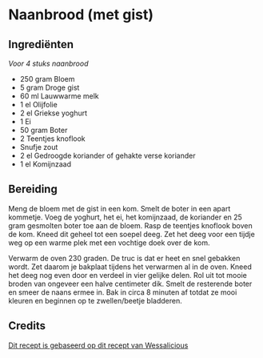 # Naanbrood (met gist)
## Ingrediënten
_Voor 4 stuks naanbrood_

- 250 gram Bloem
- 5 gram Droge gist
- 60 ml Lauwwarme melk
- 1 el Olijfolie
- 2 el Griekse yoghurt
- 1 Ei
- 50 gram Boter
- 2 Teentjes knoflook
- Snufje zout
- 2 el Gedroogde koriander of gehakte verse koriander
- 1 el Komijnzaad

## Bereiding
Meng de bloem met de gist in een kom. Smelt de boter in een apart kommetje. Voeg de yoghurt, het ei, het komijnzaad, de koriander en 25 gram gesmolten boter toe aan de bloem. Rasp de teentjes knoflook boven de kom. Kneed dit geheel tot een soepel deeg. Zet het deeg voor een tijdje weg op een warme plek met een vochtige doek over de kom.

Verwarm de oven 230 graden. De truc is dat er heet en snel gebakken wordt. Zet daarom je bakplaat tijdens het verwarmen al in de oven. Kneed het deeg nog even door en verdeel in vier gelijke delen. Rol uit tot mooie broden van ongeveer een halve centimeter dik. Smelt de resterende boter en smeer de naans ermee in. Bak in circa 8 minuten af totdat ze mooi kleuren en beginnen op te zwellen/beetje bladderen.

## Credits
[Dit recept is gebaseerd op dit recept van Wessalicious](http://wessalicious.com/naan/)
